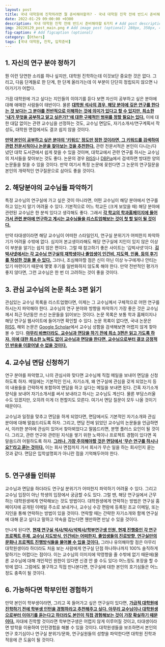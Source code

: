 ```yaml
---
layout: post
title: 국내 대학원에 진학하려면 뭘 준비해야할까? - 국내 대학원 진학 전에 반드시 준비해야할 6가지
date: 2022-01-29 09:00:00 +0300
description: 국내 대학원 진학 전에 반드시 준비해야할 6가지 # Add post description (optional)
img: 20220129_post_main.png # Add image post (optional) 280px, 350px, 470px, 700px, 940px
fig-caption: # Add figcaption (optional)
category: [Others]
tags: [국내 대학원, 진학, 입학준비]
---
```



## 1. 자신의 연구 분야 정하기
뭔 이런 당연한 소리를 하나 싶지만, 대학원 진학하는데 이것보단 중요한 것은 없다. 그리고, 다음 단계들로 한 단계, 한 단계 올라가는데 이 부분이 단단히 정립되지 않으면 나아가기가 어렵다.

가끔 대학원에 가고 싶다는 지인들의 이야기를 듣다 보면 자신이 공부하고 싶은 분야에 대해 애매한 사람들이 태반이다. 물론 <ins>**대학원 석사의 경우, 해당 분야에 깊은 연구를 한다는 것 보다는 그 분야를 전반적으로 이해하는 것에 의미가 있다고 할 수 있지만, 최소한 '내가 무엇을 공부하고 알고 싶은가?'에 대한 구체적인 범위를 정할 필요는 있다.**</ins> 이에 대한 대답 없이는 관련 교수님을 선정하는 것도, 교수님 면담도, 자기소개서/연구계획서 작성도, 대학원 면접에서도 결코 쉽지 않을 것이다.

<ins>**만약 본인이 공부하고 싶은 분야의 '키워드' 정도만 정한 것이라면, 그 키워드를 검색하여 관련 전문서적이나 논문을 찾아보는 것을 추천한다.**</ins> 관련 전문서적은 본인이 다니는/다녔던 대학 도서관에서 쉽게 찾을 수 있을 것이며, 대학교에서 관련 연구를 하시는 교수님의 저서들을 찾아보는 것도 좋다. 논문의 경우 [RISS](http://www.riss.kr/index.do)나 [DBPia](https://www.dbpia.co.kr/)에서 검색하면 방대한 양의 논문들을 찾을 수 있을 것이다. 만약 여기서 특정 논문에 꽂힌다면 그 논문의 연구질문을 본인의 개략적인 연구질문으로 삼아도 좋을 것이다.
<br>

## 2. 해당분야의 교수님들 파악하기
특정 교수님의 연구실에 가고 싶은 것이 아니라면, 어떤 교수님이 해당 분야에서 연구를 하고 있는지 알기 어려울 수 있다. 기본적으로 어느 학교든 (크게 보았을 때) 해당 분야에 관련된 교수님은 한 분씩 있다고 생각해도 좋다. 그래서 <ins>**각 학교의 학과홈페이지에 들어가서 관련 분야에 연구하고 계시는 교수님들을 리스트업해보는 것이 첫 할 일이 될 것이다.**</ins>

만약 타대생이라면 해당 교수님이 어떠한 스타일인지, 연구실 분위기가 어떠한지 파악하기가 어려울 수밖에 없다. 심지어 본교생이라해도 해당 연구실에 지인이 있지 않은 이상 이 부분을 알기는 쉽지 않은 편이다. 그럴 때 참고하기 좋은 사이트는 ‘김박사넷’이다. <ins>**김박사넷에서는 각 교수님 연구실의 재학생이나 졸업생이 인건비, 지도력, 인품, 등의 후기를 작성한 것을 볼 수 있다.**</ins> 그러나, 조심해야할 점은 신이 아닌 이상 누구에게나 안티는 있기 마련이기 때문에 몇몇 후기를 일반화하지 않도록 해야 한다. 만약 전반적인 평가가 좋지 않다면, 그런 교수님은 한 번 더 고려하는 것이 좋을 것이다.
<br>

## 3. 관심 교수님의 논문 최소 3편 읽기
관심있는 교수님 목록을 리스트업했다면, 이제는 그 교수님께서 구체적으로 어떤 연구를 하시는지 파악해야 한다. 교수님의 연구 분야와 방향을 파악하기 가장 좋은 것은 교수님께서 최근 5년동안 쓰신 논문들을 읽어보는 것이다. 논문 목록은 보통 학과 홈페이지나 해당 연구실 웹사이트에 들어가면 확인할 수 있다. 논문 목록이 없다면, 국내 논문은 [RISS](http://www.riss.kr/index.do), 해외 논문은 [Google Scholar](https://scholar.google.com/)에서 교수님 성함을 검색해보면 어렵지 않게 찾아볼 수 있다. <ins>**아무리 바쁘더라도, 교수님과 면담을 하기 전에 최소 3편은 읽고 가도록 하자. 이에 대한 최소한 노력도 없이 교수님과 면담을 한다면, 교수님으로부터 결코 긍정적인 반응을 이끌어낼 수 없을 것이다.**</ins>
<br>

## 4. 교수님 면담 신청하기
연구 분야를 파악했고, 나의 관심사와 맞다면 교수님께 직접 메일을 보내어 면담을 신청하도록 하자. 메일에는 기본적인 인사, 자기소개, 왜 연구실에 관심을 갖게 되었는지 등의 내용들을 간략하게 포함하여 면담을 하고 싶다는 메일을 보내면 된다. 간혹 자기소개 양식을 보내어 자기소개서를 써서 보내라고 하시는 교수님도 계신다. 물론 부담스러울 수도 있겠지만, 오히려 이게 더 편할지도 모른다. 여기서 면담 질문이 모두 나올 것이기 때문이다.

교수님과 일정을 맞추고 면담을 하게 되었다면, 면담에서도 기본적인 자기소개와 관심 분야에 대해 말씀드리도록 하자. 그리고, 면담 전에 읽었던 교수님의 논문들을 언급하면서, 이러한 분야에 관심이 있어서 찾아뵈었다고 말씀드리면, 분명 플러스 요인이 될 것이다. 그리고, 관련 연구와 관련된 지식을 쌓기 위한 노력이나 프로젝트 경험이 있다면 꼭 말씀드려 어필하도록 하자. <ins>**그러나, 가장 주의해야할 것은 면담에서 ‘무슨 연구를 하시나요?’라고 묻는 것이다.**</ins> 이는 회사 면접까지 가서 회사가 무슨 일을 하는 회사인지 묻는 것과 같다. 면담은 입학설명회가 아니란 점을 기억해두어야 한다.  
<br>

## 5. 연구생들 인터뷰
교수님과 면담을 하더라도 연구실 분위기가 어떠한지 파악하기 어려울 수 있다. 그리고 교수님 입장이 아닌 학생의 입장에서 궁금할 수도 있다. 그럴 땐, 해당 연구실에서 근무하는 대학원생에게 연락해보는 것도 방법이다. 대학원생에게 연락하는 방법은 연구실 홈페이지에 공개된 이메일 주소로 보내거나, 교수님 수강 편람에 등록된 조교 이메일, 또는 지인을 통해 연락하는 방법이 있을 것이다. 연락할 때는 간략한 자기소개와 함께 연구실에 대해 묻고 싶다고 말하고 약속을 잡는다면 웬만하면 만날 수 있을 것이다.

만나게 된다면, <ins>**현재 연구실 석사/박사/석박사/학부연구생 인원, 현재 진행중인 각 연구 프로젝트 주제, 교수님 지도방식, 인건비는 어떠한지, 졸업생들의 진로방향, 연구실만의 문화나 프로젝트 진행방식들을 물어볼 수 있을 것이다.**</ins> 그러나 유의해야할 점은 아무리 대학원생이라 하더라도 처음 보는 사람에게 연구실 단점 하나하나까지 100% 솔직하게 말하기는 어렵다는 점이다. 이는 교수님의 이미지에 악영향을 줄 수밖에 없기 때문에(물론 교수님에 대해 개인적인 원한이 있다면 신경 안 쓸 수도 있다) 어느정도 포장을 할 수밖에 없다. 그럼에도 불구하고 직접 만나본다면, 연구실에 대한 본인의 호기심들은 어느정도 충족이 될 것이다.
<br>

## 6. 가능하다면 학부인턴 경험하기
만약 본인이 학부생이라면, 그리고 꼭 들어가고 싶은 연구실이 있다면, <ins>**가급적 대학원에 진학하기 전에 학부생 인턴을 경험하라고 추천해주고 싶다. 아무리 교수님이나 대학원생으로부터 이야기를 듣는다고 하더라도 본인이 직접 경험해보는 것이 가장 확실하기 때문이다.**</ins> 자대에 진학할 것이라면 학부연구생은 어렵지 않게 이루어질 것이고, 타대생이라면 방학을 이용하여 인턴경험을 해볼 수 있을 것이다. 대학원생들을 보조하면서 본인의 연구 호기심이나 연구실 분위기/문화, 연구실원들의 성향을 파악한다면 대학원 진학과 적응에 큰 도움이 될 것이다.
<br>
